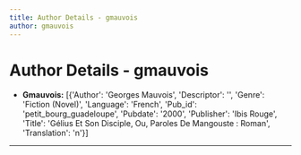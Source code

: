 ```yaml
---
title: Author Details - gmauvois
author: gmauvois
---
```


# Author Details - gmauvois

<ul>
    <li><strong>Gmauvois:</strong> [{'Author': 'Georges Mauvois', 'Descriptor': '', 'Genre': 'Fiction (Novel)', 'Language': 'French', 'Pub_id': 'petit_bourg_guadeloupe', 'Pubdate': '2000', 'Publisher': 'Ibis Rouge', 'Title': 'Gélius Et Son Disciple, Ou, Paroles De Mangouste : Roman', 'Translation': 'n'}]</li>
</ul>
<hr>
